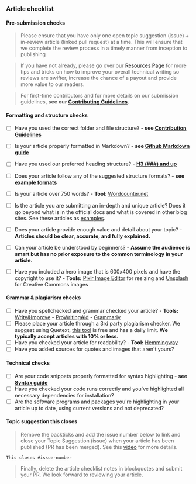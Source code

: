 ### Article checklist

#### Pre-submission checks
> Please ensure that you have only one open topic suggestion (issue) + in-review article (linked pull request) at a time. This will ensure that we complete the review process in a timely manner from inception to publishing

> If you have not already, please go over our [Resources Page](https://github.com/section-engineering-education/engineering-education/blob/master/new_contributors/resources-page.md) for more tips and tricks on how to improve your overall technical writing so reviews are swifter, increase the chance of a payout and provide more value to our readers.

> For first-time contributors and for more details on our submission guidelines, **see our [Contributing Guidelines](https://github.com/section-engineering-education/engineering-education/blob/master/new_contributors/CONTRIBUTING.md)**.

#### Formatting and structure checks
- [ ] Have you used the correct folder and file structure? - **see [Contribution Guidelines](https://github.com/section-engineering-education/engineering-education/blob/master/new_contributors/CONTRIBUTING.md)**
- [ ] Is your article properly formatted in Markdown? - **see [Github Markdown guide](https://github.com/adam-p/markdown-here/wiki/Markdown-Cheatsheet)**
- [ ] Have you used our preferred heading structure? - **[H3 (###) and up](https://github.com/adam-p/markdown-here/wiki/Markdown-Cheatsheet#headers)**
- [ ] Does your article follow any of the suggested structure formats? - **see [example formats](https://github.com/section-io/engineering-education/blob/master/CONTRIBUTING.md#example-format-structure)**

- [ ] Is your article over 750 words? - **Tool**: [Wordcounter.net](https://wordcounter.net)
- [ ] Is the article you are submitting an in-depth and unique article? Does it go beyond what is in the official docs and what is covered in other blog sites. See these articles as [examples](https://github.com/section-engineering-education/engineering-education/blob/master/new_contributors/resources-page.md).
- [ ] Does your article provide enough value and detail about your topic? - **Articles should be clear, accurate, and fully explained.**
- [ ] Can your article be understood by beginners? - **Assume the audience is smart but has no prior exposure to the common terminology in your article.**

- [ ] Have you included a hero image that is 600x400 pixels and have the copyright to use it? - **Tools:** [Pixlr Image Editor](https://pixlr.com/e) for resizing and [Unsplash](https://unsplash.com) for Creative Commons images
      
#### Grammar & plagiarism checks
- [ ] Have you spellchecked and grammar checked your article? - **Tools:** [Write&Improve](https://writeandimprove.com/?lang=en-GB) - [ProWritingAid](https://prowritingaid.com/) - [Grammarly](https://grammarly.com) 
- [ ] Please place your article through a 3rd party plagiarism checker. We suggest using Quetext, [this tool](https://www.quetext.com/) is free and has a daily limit. **We typically accept articles with 10% or less.**
- [ ] Have you checked your article for readability? - **Tool:** [Hemmingway](http://www.hemingwayapp.com)
- [ ] Have you added sources for quotes and images that aren't yours?

#### Technical checks
- [ ] Are your code snippets properly formatted for syntax highlighting - **see [Syntax guide](https://gohugo.io/content-management/syntax-highlighting)**
- [ ] Have you checked your code runs correctly and you've highlighted all necessary dependencies for installation?
- [ ] Are the software programs and packages you're highlighting in your article up to date, using current versions and not deprecated?

#### Topic suggestion this closes
> Remove the backticks and add the issue number below to link and close your Topic Suggestion (issue) when your article has been published (PR has been merged). See this [video](https://youtu.be/TKJ4RdhyB5Y?t=278) for more details.

`This closes #issue-number`

> Finally, delete the article checklist notes in blockquotes and submit your PR. We look forward to reviewing your article.

